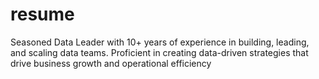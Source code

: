 # resume
Seasoned Data Leader with 10+ years of experience in building, leading, and scaling data teams. Proficient in creating data-driven strategies that drive business growth and operational efficiency
